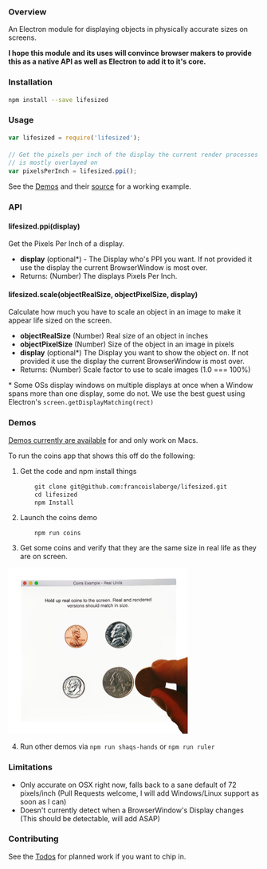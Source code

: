 ### Overview
An Electron module for displaying objects in physically accurate sizes on screens.

**I hope this module and its uses will convince browser makers to provide this as a native API as well as Electron to add it to it's core.**

### Installation

```bash
npm install --save lifesized
```

### Usage

```js
var lifesized = require('lifesized');

// Get the pixels per inch of the display the current render processes BrowserWindow
// is mostly overlayed on
var pixelsPerInch = lifesized.ppi();
```

See the [Demos](#demo) and their [source](https://github.com/francoislaberge/lifesized/tree/master/examples) for a working example.

### API

#### lifesized.ppi(display)
Get the Pixels Per Inch of a display.

  - **display** (optional*) - The Display who's PPI you want. If not provided it use the display the current BrowserWindow is most over.
  - Returns: (Number) The displays Pixels Per Inch.


#### lifesized.scale(objectRealSize, objectPixelSize, display)
Calculate how much you have to scale an object in an image to make it appear life sized on the screen.

  - **objectRealSize** (Number) Real size of an object in inches
  - **objectPixelSize** (Number) Size of the object in an image in pixels
  - **display** (optional*) The Display you want to show the object on. If not provided it use the display the current BrowserWindow is most over.
  - Returns: (Number) Scale factor to use to scale images (1.0 === 100%)

\* Some OSs display windows on multiple displays at once when a Window spans
more than one display, some do not. We use the best guest using Electron's ```screen.getDisplayMatching(rect)```

### Demos
[Demos currently are available](https://github.com/francoislaberge/lifesized/releases) for and only work on Macs.

To run the coins app that shows this off do the following:

 1. Get the code and npm install things

            git clone git@github.com:francoislaberge/lifesized.git
            cd lifesized
            npm Install

 2. Launch the coins demo

            npm run coins

 3. Get some coins and verify that they are the same size in real life as they are on screen.

<img src="https://raw.githubusercontent.com/francoislaberge/lifesized/master/demos/coins/screenshot.jpg" width="360">

 4. Run other demos via ```npm run shaqs-hands``` or ```npm run ruler```

### Limitations
  - Only accurate on OSX right now, falls back to a sane default of 72 pixels/inch (Pull Requests welcome, I will add Windows/Linux support as soon as I can)
  - Doesn't currently detect when a BrowserWindow's Display changes (This should be detectable, will add ASAP)

### Contributing
See the [Todos](https://github.com/francoislaberge/lifesized/blob/master/TODOS.md) for planned work if you want to chip in.
